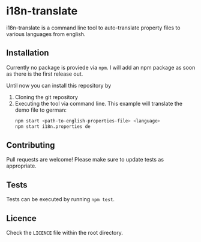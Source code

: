 # i18n-translate

i18n-translate is a command line tool to auto-translate property files to various languages from english.

## Installation
Currently no package is proviede via `npm`. I will add an npm package as soon as there is the first release out.

Until now you can install this repository by
1. Cloning the git repository
2. Executing the tool via command line. This example will translate the demo file to german:
    ```bash
    npm start <path-to-english-properties-file> <language>
    npm start i18n.properties de
    ```

## Contributing
Pull requests are welcome! Please make sure to update tests as appropriate.

## Tests
Tests can be executed by running `npm test`.

## Licence
Check the `LICENCE` file within the root directory.
